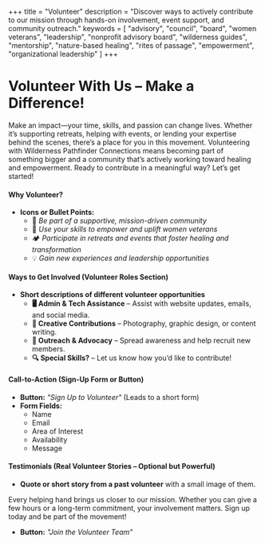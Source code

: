 +++
title = "Volunteer"
description = "Discover ways to actively contribute to our mission through hands-on involvement, event support, and community outreach."
keywords = [
  "advisory",
  "council",
  "board",
  "women veterans",
  "leadership",
  "nonprofit advisory board",
  "wilderness guides",
  "mentorship",
  "nature-based healing",
  "rites of passage",
  "empowerment",
  "organizational leadership"
]
+++
# Volunteer With Us – Make a Difference!

Make an impact—your time, skills, and passion can change lives. Whether it’s supporting retreats, helping with events, or lending your expertise behind the scenes, there’s a place for you in this movement. Volunteering with Wilderness Pathfinder Connections means becoming part of something bigger and a community that’s actively working toward healing and empowerment. Ready to contribute in a meaningful way? Let’s get started!

#### **Why Volunteer?**

* **Icons or Bullet Points:**
  * 🌿 *Be part of a supportive, mission-driven community*
  * 🤝 *Use your skills to empower and uplift women veterans*
  * 🏕️ *Participate in retreats and events that foster healing and transformation*
  * 💡 *Gain new experiences and leadership opportunities*

#### **Ways to Get Involved (Volunteer Roles Section)**

* **Short descriptions of different volunteer opportunities**
  * **🖥️ Admin & Tech Assistance** – Assist with website updates, emails, and social media.
  * **🎨 Creative Contributions** – Photography, graphic design, or content writing.
  * **📢 Outreach & Advocacy** – Spread awareness and help recruit new members.
  * **🔍 Special Skills?** – Let us know how you’d like to contribute!

#### **Call-to-Action (Sign-Up Form or Button)**

* **Button:** *"Sign Up to Volunteer"* (Leads to a short form)
* **Form Fields:**
  * Name
  * Email
  * Area of Interest
  * Availability
  * Message

#### **Testimonials (Real Volunteer Stories – Optional but Powerful)**

* **Quote or short story from a past volunteer** with a small image of them.

Every helping hand brings us closer to our mission. Whether you can give a few hours or a long-term commitment, your involvement matters. Sign up today and be part of the movement!

* **Button:** *"Join the Volunteer Team"*